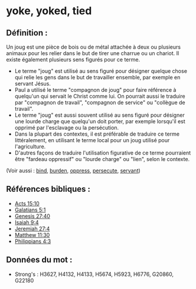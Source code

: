 # yoke, yoked, tied

## Définition :

Un joug est une pièce de bois ou de métal attachée à deux ou plusieurs animaux pour les relier dans le but de tirer une charrue ou un chariot. Il existe également plusieurs sens figurés pour ce terme.

* Le terme "joug" est utilisé au sens figuré pour désigner quelque chose qui relie les gens dans le but de travailler ensemble, par exemple en servant Jésus.
* Paul a utilisé le terme "compagnon de joug" pour faire référence à quelqu'un qui servait le Christ comme lui. On pourrait aussi le traduire par "compagnon de travail", "compagnon de service" ou "collègue de travail".
* Le terme "joug" est aussi souvent utilisé au sens figuré pour désigner une lourde charge que quelqu'un doit porter, par exemple lorsqu'il est opprimé par l'esclavage ou la persécution.
* Dans la plupart des contextes, il est préférable de traduire ce terme littéralement, en utilisant le terme local pour un joug utilisé pour l'agriculture.
* D'autres façons de traduire l'utilisation figurative de ce terme pourraient être "fardeau oppressif" ou "lourde charge" ou "lien", selon le contexte.

(Voir aussi : [bind](../kt/bond.md), [burden](../other/burden.md), [oppress](../other/oppress.md), [persecute](../other/persecute.md), [servant](../other/servant.md))

## Références bibliques :

* [Acts 15:10](rc://en/tn/help/act/15/10)
* [Galatians 5:1](rc://en/tn/help/gal/05/01)
* [Genesis 27:40](rc://en/tn/help/gen/27/40)
* [Isaiah 9:4](rc://en/tn/help/isa/09/04)
* [Jeremiah 27:4](rc://en/tn/help/jer/27/04)
* [Matthew 11:30](rc://en/tn/help/mat/11/30)
* [Philippians 4:3](rc://en/tn/help/php/04/03)

## Données du mot :

* Strong's : H3627, H4132, H4133, H5674, H5923, H6776, G20860, G22180
